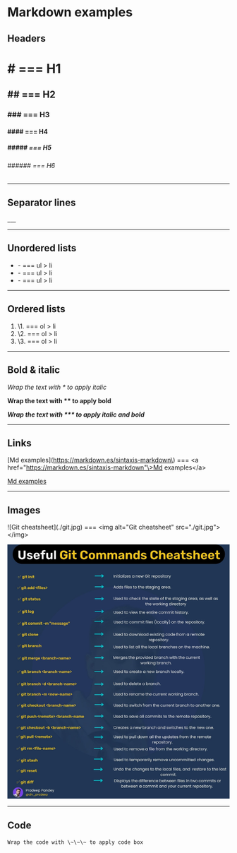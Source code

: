 # Markdown examples

## Headers
# \# === H1
## \## === H2
### \### === H3
#### \#### === H4
##### \##### === H5
###### \###### === H6

___
## Separator lines
\_\_\_
___
## Unordered lists
- \- === ul > li
- \- === ul > li
- \- === ul > li

___
## Ordered lists
1. \1. === ol > li
2. \2. === ol > li
3. \3. === ol > li

___
## Bold & italic
*Wrap the text with \* to apply italic*

**Wrap the text with \*\* to apply bold**

***Wrap the text with \*\*\* to apply italic and bold***

___
## Links
\[Md examples\]\(https://markdown.es/sintaxis-markdown\) === \<a href="https://markdown.es/sintaxis-markdown"\>Md examples\</a\>

[Md examples](https://markdown.es/sintaxis-markdown/)

___
## Images
\!\[Git cheatsheet\]\(./git.jpg\) === \<img alt="Git cheatsheet" src="./git.jpg"\>\</img\>

![Git cheatsheet](./git.jpg)

___
## Code
~~~
Wrap the code with \~\~\~ to apply code box
~~~
